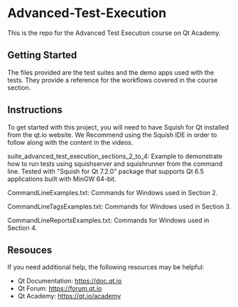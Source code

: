 # Advanced-Test-Execution

This is the repo for the Advanced Test Execution course on Qt Academy.

## Getting Started

The files provided are the test suites and the demo apps used with the tests. They provide a reference for the workflows covered in the course section.

## Instructions

To get started with this project, you will need to have Squish for Qt installed from the qt.io website. We Recommend using the Squish IDE in order to follow along with the content in the videos.

suite_advanced_test_execution_sections_2_to_4: Example to demonstrate how to run tests using squishserver and squishrunner from the command line. Tested with "Squish for Qt 7.2.0" package that supports Qt 6.5 applications built with MinGW 64-bit.

CommandLineExamples.txt: Commands for Windows used in Section 2.

CommandLineTagsExamples.txt: Commands for Windows used in Section 3.

CommandLineReportsExamples.txt: Commands for Windows used in Section 4.

## Resouces

If you need additional help, the following resources may be helpful:

- Qt Documentation: https://doc.qt.io
- Qt Forum: https://forum.qt.io
- Qt Academy: https://qt.io/academy
